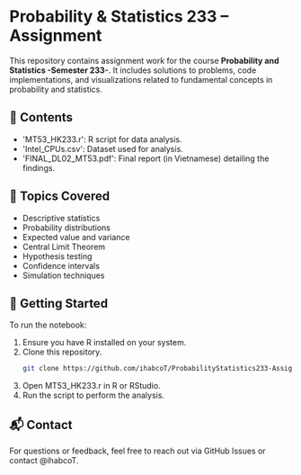 # Probability & Statistics 233 – Assignment

This repository contains assignment work for the course **Probability and Statistics -Semester 233-**. It includes solutions to problems, code implementations, and visualizations related to fundamental concepts in probability and statistics.

## 📁 Contents

- 'MT53_HK233.r': R script for data analysis.
- 'Intel_CPUs.csv': Dataset used for analysis.
- 'FINAL_DL02_MT53.pdf': Final report (in Vietnamese) detailing the findings.

## 📌 Topics Covered

- Descriptive statistics
- Probability distributions
- Expected value and variance
- Central Limit Theorem
- Hypothesis testing
- Confidence intervals
- Simulation techniques

## 🚀 Getting Started

To run the notebook:

1. Ensure you have R installed on your system.
2. Clone this repository.
   ```bash
   git clone https://github.com/ihabcoT/ProbabilityStatistics233-Assignment.git
3. Open MT53_HK233.r in R or RStudio.
4. Run the script to perform the analysis.

## 📬 Contact
For questions or feedback, feel free to reach out via GitHub Issues or contact @ihabcoT.
